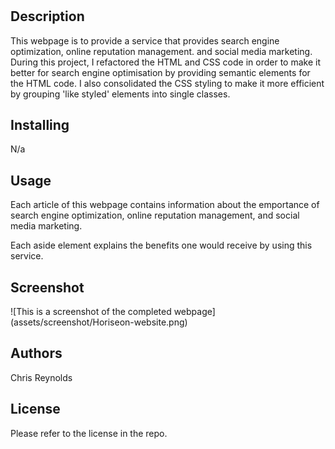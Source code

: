 # <Module-1-challenge>

## Description
This webpage is to provide a service that provides search engine optimization, online reputation management. and social media marketing.  
During this project, I refactored the HTML and CSS code in order to make it better for search engine optimisation by providing semantic elements for the HTML code. I also consolidated the CSS styling to make it more efficient by grouping 'like styled' elements into single classes.  

## Installing
N/a

## Usage
Each article of this webpage contains information about the emportance of search engine optimization, online reputation management, and social media marketing. 

Each aside element explains the benefits one would receive by using this service.

## Screenshot
![This is a screenshot of the completed webpage] (assets/screenshot/Horiseon-website.png)

## Authors
Chris Reynolds

## License
Please refer to the license in the repo.


